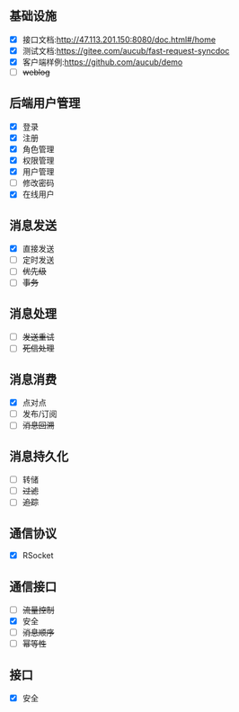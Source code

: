 ## 基础设施

- [x]  接口文档:http://47.113.201.150:8080/doc.html#/home
- [x]  测试文档:https://gitee.com/aucub/fast-request-syncdoc
- [x]  客户端样例:https://github.com/aucub/demo
- [ ]  ~~weblog~~

## 后端用户管理

- [x]  登录
- [x]  注册
- [x]  角色管理
- [x]  权限管理
- [x]  用户管理
- [ ]  修改密码
- [x]  在线用户

## 消息发送

- [x]  直接发送
- [ ]  定时发送
- [ ]  ~~优先级~~
- [ ]  ~~事务~~

## 消息处理

- [ ]  ~~发送重试~~
- [ ]  ~~死信处理~~

## 消息消费

- [x]  点对点
- [ ]  发布/订阅
- [ ]  ~~消息回溯~~

## 消息持久化

- [ ]  转储
- [ ]  ~~过滤~~
- [ ]  ~~追踪~~

## 通信协议

- [x]  RSocket

## 通信接口

- [ ]  ~~流量控制~~
- [x]  安全
- [ ]  ~~消息顺序~~
- [ ]  ~~幂等性~~

## 接口

- [x]  安全
